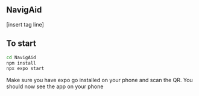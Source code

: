 ## NavigAid

[insert tag line]

## To start
```bash
cd NavigAid
npm install
npx expo start
```
Make sure you have expo go installed on your phone and scan the QR.
You should now see the app on your phone
